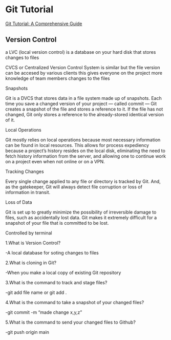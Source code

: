 # Git Tutorial

[Git Tutorial: A Comprehensive Guide](https://blog.udemy.com/git-tutorial-a-comprehensive-guide/)

## Version Control

a LVC (local version control) is a database on your hard disk that stores changes to files

CVCS or Centralized Version Control System is similar but the file version can be accesed by various clients this gives everyone on the project more knowledge of team members changes to the files

Snapshots

Git is a DVCS that stores data in a file system made up of snapshots. Each time you save a changed version of your project — called commit — Git creates a snapshot of the file and stores a reference to it. If the file has not changed, Git only stores a reference to the already-stored identical version of it.

Local Operations

Git mostly relies on local operations because most necessary information can be found in local resources. This allows for process expediency because a project’s history resides on the local disk, eliminating the need to fetch history information from the server, and allowing one to continue work on a project even when not online or on a VPN.

Tracking Changes

Every single change applied to any file or directory is tracked by Git. And, as the gatekeeper, Git will always detect file corruption or loss of information in transit.

Loss of Data

Git is set up to greatly minimize the possibility of irreversible damage to files, such as accidentally lost data. Git makes it extremely difficult for a snapshot of your file that is committed to be lost.

Controlled by terminal

1.What is Version Control?

-A local database for soting changes to files

2.What is cloning in Git?

-When you make a local copy of existing Git repository

3.What is the command to track and stage files?

-git add file name or git add .

4.What is the command to take a snapshot of your changed files?

-git commit -m “made change x,y,z”

5.What is the command to send your changed files to Github?

-git push origin main
